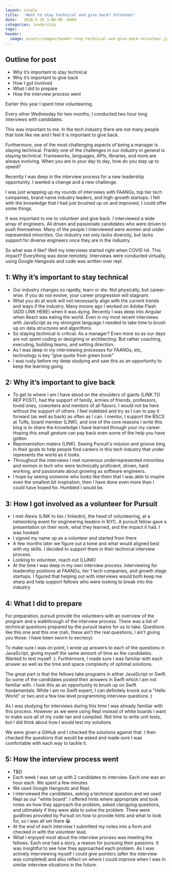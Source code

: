 ```yaml
---
layout: single
title:  'Want to stay technical and give back? Volunteer'
date:   2020-5-15 3:00:00 -0400
categories: leadership
tags:
header:
  image: assets/images/header-stay-technical-and-give-back-volunteer.jpeg
---
```


## Outline for post
- Why it’s important to stay technical
- Why it’s important to give back
- How I got involved
- What I did to prepare
- How the interview process went

Earlier this year I spent time volunteering.

Every other Wednesday for two months, I conducted two hour long interviews with candidates.

This was important to me. In the tech industry there are not many people that look like me and I feel it is important to give back.

Furthermore, one of the most challenging aspects of being a manager is staying technical. Frankly one of the challenges in our industry in general is staying technical. Frameworks, languages, APIs, libraries, and more are always evolving.  When you are in your day to day, how do you stay up to speed?

Recently I was deep in the interview process for a new leadership opportunity. I wanted a change and a new challenge.

I was just wrapping up my rounds of interviews with FAANGs, top tier tech companies, brand name industry leaders, and high-growth startups. I felt with the knowledge that I had just brushed up on and improved, I could offer some things.

It was important to me to volunteer and give back. I interviewed a wide array of engineers. All driven and passionate candidates who were driven to push themselves. Many of the people I interviewed were women and under represented minorities. Our industry not only lacks diversity, but lacks support for diverse engineers once they are in the industry.

So what was it like? Well my interviews started right when COVID hit. This impact? Everything was done remotely. Interviews were conducted virtually, using Google Hangouts and code was written over repl.

## 1: Why it’s important to stay technical
- Our industry changes so rapidly, learn or die. Not physically, but career-wise. If you do not evolve, your career progression will stagnant.
- What you do at work will not necessarily align  with the current trends and ways if the industry. Many moons ago I worked on Adobe Flash (ADD LINK HERE) when it was dying. Recently I was deep into Angular when React was eating the world. Even in my most recent interviews with JavaScript as my strongest language I needed to take time to brush up on data structures and algorithms.
- So staying technical is critical. As a manager? Even more so as our days are not spent coding or designing or architecting. But rather coaching, executing, building teams, and setting direction.
- As I was deep in my interviewing processes for FAANGs, etc, technology is key “give quote from green book”
- I was rusty before my deep studying and saw this as an opportunity to keep the learning going

## 2: Why it’s important to give back
- To get to where I am I have stood on the shoulders of giants (LINK TO REP POST), had the support of family, armies of friends, professors, loved ones, coworkers and mentors of all flavors. I would not be here without the support of others. I feel indebted and try as I can to pay it forward (as well as back) as often as I can. I mentor, I support the BSCS at Tufts, board member (LINK), and one of the core reasons I write this blog is to share the knowledge I have learned through your my career. Hoping this small gesture can pay back even some of the help you have gotten
- Representation maters (LINK). Seeing Pursuit's mission and groove bing in their goals to help people find careers in this tech industry that under represents the world as it looks.
- Throughout the interviews I met numerous underrepresented minorities and women in tech who were technically proficient, driven, hard working, and passionate about growing as software engineers.
- I hope by seeing someone who looks like them that I was able to inspire even the smallest bit inspiration, then I have done even more than I could have hoped for. Humbled I would be.

## 3: How I got involved as a volunteer for Pursuit
- I met Alexis (LINK to bio / linkedin), the head of volunteering, at a networking event for engineering leaders in NYC. A pursuit fellow gave a presentation on their work, what they learned, and the impact it had. I was hooked
- I signed my name up as a volunteer and started from there
- A few months later we figure out a tome and what would aligned best with my skills. I decided to support them in their technical interview process.
- Looking to volunteer, reach out (LIJNK)
- At the time I was deep in my own interview process. Interviewing for leadership positions at FAANGs, tier 1 tech companies, and growth stage startups.  I figured that helping out with interviews would both keep me sharp and help support fellows who were looking to break into the industry

## 4: What I did to prepare
For preparation, pursuit provide the volunteers with an overview of the program and a walkthrough of the interview process. There was a list of technical questions prepared by the pursuit teams for us to take. Questions like this one and this one (nah, these ain’t the real questions, I ain’t giving you those. I have been sworn to secrecy)

To make sure I was on point, I wrote up answers to each of the questions in JavaScript, giving myself the same amount of time as the candidates. Wanted to test myself :). Furthermore, I made sure I was familiar with each answer as well as the time and space complexity of optimal solutions.

The great part is that the fellows take programs in either JavaScript or Swift. So some of the candidates posted their answers in Swift which I am not familiar with. I took this as an opportunity to brush up on Swift fundamentals. While I am no Swift expert, I can definitely knock out a "Hello World" or two and a few low level programming interview questions :)

As I was studying for interviews during this time I was already familiar with this process. However as we were using Repl instead of white boards I want to make sure all of my code ran and compiled. Not time to write unit tests, but I did think about how I would test my solutions

We were given a GitHub and I checked the solutions against that. I then checked the questions that would be asked and made sure I was comfortable with each way to tackle it.

## 5: How the interview process went
- TBD
- Each week I was set up with 2 candidates to interview. Each one was an hour each. We spent a few minutes
- We used Google Hangouts and Repl.
- I interviewed the candidates, asking a technical question and we used Repl as our "white board". I offered hints where appropriate and took notes on how they approach the problem, asked clarigying questions, and ultimately if they were able to solve the problem. There were guidlines provided by Pursuit on how to provide hints and what to look for, so I was all set there 😀.
- At the end of each interview I submitted my notes into a form and checked in with the volunteer lead.
- What I enjoyed most about the interview process was meeting the fellows. Each one had a story, a reason for pursuing their passions. It was insightful to see how they approached each problem. As I was actively interviewing myself I could give pointers (after the interview was completed) and also reflect on where I could improve when I was in similar interview situations in the future.
